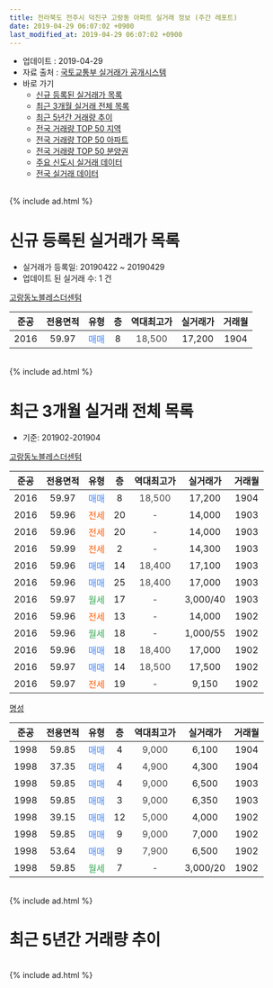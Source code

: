 ```yaml
---
title: 전라북도 전주시 덕진구 고랑동 아파트 실거래 정보 (주간 레포트)
date: 2019-04-29 06:07:02 +0900
last_modified_at: 2019-04-29 06:07:02 +0900
---
```


* 업데이트 : 2019-04-29
* 자료 출처 : [국토교통부 실거래가 공개시스템](http://rt.molit.go.kr)
* 바로 가기
    * [신규 등록된 실거래가 목록](#신규-등록된-실거래가-목록)
    * [최근 3개월 실거래 전체 목록](#최근-3개월-실거래-전체-목록)
    * [최근 5년간 거래량 추이](#최근-5년간-거래량-추이)
    * [전국 거래량 TOP 50 지역](https://inasie.github.io/apt-trade-info/최근-3개월-전국에서-가장-거래가-많이-발생한-지역)
    * [전국 거래량 TOP 50 아파트](https://inasie.github.io/apt-trade-info/최근-3개월-전국에서-가장-거래가-많이-발생한-아파트)
    * [전국 거래량 TOP 50 분양권](https://inasie.github.io/apt-trade-info/최근-3개월-전국에서-가장-거래가-많이-발생한-분양권)
    * [주요 신도시 실거래 데이터](https://inasie.github.io/apt-trade-info/주요-신도시)
    * [전국 실거래 데이터](https://inasie.github.io/apt-trade-info/전국)
<br>
{% include ad.html %}
<br>

# 신규 등록된 실거래가 목록
* 실거래가 등록일: 20190422 ~ 20190429
* 업데이트 된 실거래 수: 1 건


[고랑동노블레스더센텀](https://search.naver.com/search.naver?query=%EC%A0%84%EB%9D%BC%EB%B6%81%EB%8F%84+%EC%A0%84%EC%A3%BC%EC%8B%9C+%EB%8D%95%EC%A7%84%EA%B5%AC+%EA%B3%A0%EB%9E%91%EB%8F%99+%EA%B3%A0%EB%9E%91%EB%8F%99%EB%85%B8%EB%B8%94%EB%A0%88%EC%8A%A4%EB%8D%94%EC%84%BC%ED%85%80)

|준공|전용면적|유형|층|역대최고가|실거래가|거래월|
|:---:|:---:|:---:|:---:|:---:|:---:|:---:|
|2016|59.97|<span style="color:#4285f3">매매</span>|8|<span style="color:#444444">18,500</span>|17,200|1904|


<br>
{% include ad.html %}
<br>

# 최근 3개월 실거래 전체 목록
* 기준: 201902-201904


[고랑동노블레스더센텀](https://search.naver.com/search.naver?query=%EC%A0%84%EB%9D%BC%EB%B6%81%EB%8F%84+%EC%A0%84%EC%A3%BC%EC%8B%9C+%EB%8D%95%EC%A7%84%EA%B5%AC+%EA%B3%A0%EB%9E%91%EB%8F%99+%EA%B3%A0%EB%9E%91%EB%8F%99%EB%85%B8%EB%B8%94%EB%A0%88%EC%8A%A4%EB%8D%94%EC%84%BC%ED%85%80)

|준공|전용면적|유형|층|역대최고가|실거래가|거래월|
|:---:|:---:|:---:|:---:|:---:|:---:|:---:|
|2016|59.97|<span style="color:#4285f3">매매</span>|8|<span style="color:#444444">18,500</span>|17,200|1904|
|2016|59.96|<span style="color:#ff5a00">전세</span>|20|<span style="color:#444444">-</span>|14,000|1903|
|2016|59.96|<span style="color:#ff5a00">전세</span>|20|<span style="color:#444444">-</span>|14,000|1903|
|2016|59.99|<span style="color:#ff5a00">전세</span>|2|<span style="color:#444444">-</span>|14,300|1903|
|2016|59.96|<span style="color:#4285f3">매매</span>|14|<span style="color:#444444">18,400</span>|17,100|1903|
|2016|59.96|<span style="color:#4285f3">매매</span>|25|<span style="color:#444444">18,400</span>|17,000|1903|
|2016|59.97|<span style="color:#34a853">월세</span>|17|<span style="color:#444444">-</span>|3,000/40|1903|
|2016|59.96|<span style="color:#ff5a00">전세</span>|13|<span style="color:#444444">-</span>|14,000|1902|
|2016|59.96|<span style="color:#34a853">월세</span>|18|<span style="color:#444444">-</span>|1,000/55|1902|
|2016|59.96|<span style="color:#4285f3">매매</span>|18|<span style="color:#444444">18,400</span>|17,000|1902|
|2016|59.97|<span style="color:#4285f3">매매</span>|14|<span style="color:#444444">18,500</span>|17,500|1902|
|2016|59.97|<span style="color:#ff5a00">전세</span>|19|<span style="color:#444444">-</span>|9,150|1902|

[명성](https://search.naver.com/search.naver?query=%EC%A0%84%EB%9D%BC%EB%B6%81%EB%8F%84+%EC%A0%84%EC%A3%BC%EC%8B%9C+%EB%8D%95%EC%A7%84%EA%B5%AC+%EA%B3%A0%EB%9E%91%EB%8F%99+%EB%AA%85%EC%84%B1)

|준공|전용면적|유형|층|역대최고가|실거래가|거래월|
|:---:|:---:|:---:|:---:|:---:|:---:|:---:|
|1998|59.85|<span style="color:#4285f3">매매</span>|4|<span style="color:#444444">9,000</span>|6,100|1904|
|1998|37.35|<span style="color:#4285f3">매매</span>|4|<span style="color:#444444">4,900</span>|4,300|1904|
|1998|59.85|<span style="color:#4285f3">매매</span>|4|<span style="color:#444444">9,000</span>|6,500|1903|
|1998|59.85|<span style="color:#4285f3">매매</span>|3|<span style="color:#444444">9,000</span>|6,350|1903|
|1998|39.15|<span style="color:#4285f3">매매</span>|12|<span style="color:#444444">5,000</span>|4,000|1902|
|1998|59.85|<span style="color:#4285f3">매매</span>|9|<span style="color:#444444">9,000</span>|7,000|1902|
|1998|53.64|<span style="color:#4285f3">매매</span>|9|<span style="color:#444444">7,900</span>|6,500|1902|
|1998|59.85|<span style="color:#34a853">월세</span>|7|<span style="color:#444444">-</span>|3,000/20|1902|


<br>
{% include ad.html %}
<br>

# 최근 5년간 거래량 추이


<div style="width:100%;">
    <canvas id="deal_progress" height="200"></canvas>
</div>

<script>
new Chart(document.getElementById("deal_progress"), {
    type: 'line',
    data: {
        labels: ['201404','201405','201406','201407','201408','201409','201410','201411','201412','201501','201502','201503','201504','201505','201506','201507','201508','201509','201510','201511','201512','201601','201602','201603','201604','201605','201606','201607','201608','201609','201610','201611','201612','201701','201702','201703','201704','201705','201706','201707','201708','201709','201710','201711','201712','201801','201802','201803','201804','201805','201806','201807','201808','201809','201810','201811','201812','201901','201902','201903','201904'],
        datasets: [{
            label: '매매',
            pointRadius: 1,
            data: [1, 0, 2, 2, 2, 1, 2, 3, 0, 2, 4, 3, 1, 3, 0, 0, 2, 4, 2, 3, 1, 2, 4, 1, 1, 1, 2, 2, 0, 4, 1, 1, 2, 3, 1, 2, 4, 3, 1, 3, 2, 3, 2, 4, 1, 2, 5, 1, 1, 2, 2, 2, 4, 1, 2, 6, 3, 2, 5, 4, 3],
            borderColor: "rgba(255, 201, 14, 1)",
            backgroundColor: "rgba(255, 201, 14, 0.5)",
            fill: false,
            lineTension: 0
        },{
            label: '전월세',
            pointRadius: 1,
            data: [3, 2, 1, 3, 2, 3, 1, 1, 1, 1, 1, 2, 2, 2, 1, 1, 0, 1, 3, 0, 3, 0, 1, 1, 2, 2, 2, 7, 9, 14, 18, 6, 5, 4, 2, 2, 1, 0, 1, 2, 0, 1, 0, 0, 1, 1, 0, 0, 1, 2, 0, 4, 3, 7, 6, 3, 4, 9, 4, 4, 0],
            borderColor: "rgba(0, 141, 185, 1)",
            backgroundColor: "rgba(0, 141, 185, 0.5)",
            fill: false,
            lineTension: 0
        }
        ]
    },
    options: {
        responsive: true,
        title: {
            display: false
        },
        tooltips: {
            mode: 'index',
            intersect: false
        },
        hover: {
            mode: 'nearest',
            intersect: true
        },
        scales: {
            xAxes: [{
                display: true,
                scaleLabel: {
                    display: true,
                    labelString: '년/월'
                }
            }],
            yAxes: [{
                display: true,
                ticks: {
                    suggestedMin: 0,
                },
                scaleLabel: {
                    display: true,
                    labelString: '실거래 수'
                }
            }]
        }
    }
});

</script>


<br>
{% include ad.html %}
<br>

